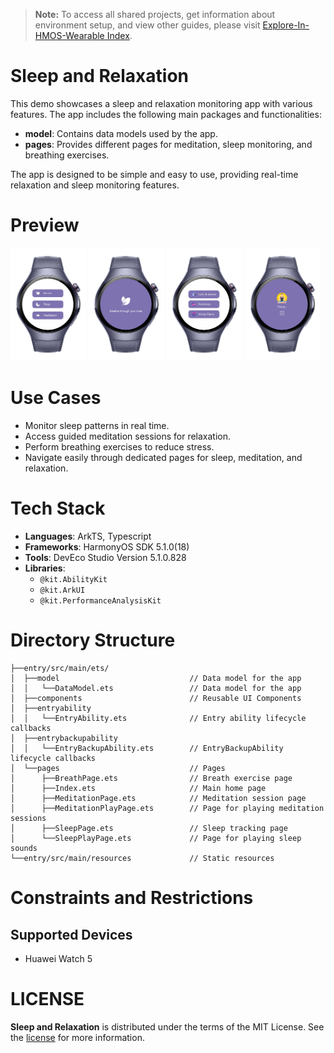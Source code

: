 > **Note:** To access all shared projects, get information about environment setup, and view other guides, please visit [Explore-In-HMOS-Wearable Index](https://github.com/Explore-In-HMOS-Wearable/hmos-index).

# Sleep and Relaxation

This demo showcases a sleep and relaxation monitoring app with various features. The app includes the following main
packages and functionalities:

- **model**: Contains data models used by the app.
- **pages**: Provides different pages for meditation, sleep monitoring, and breathing exercises.

The app is designed to be simple and easy to use, providing real-time relaxation and sleep monitoring features.

# Preview

<div>
  <img src="./screenshots/preview_01.png" width="24%">
  <img src="./screenshots/preview_02.png" width="24%">
  <img src="./screenshots/preview_03.png" width="24%">
  <img src="./screenshots/preview_04.png" width="24%">
</div>

# Use Cases

- Monitor sleep patterns in real time.
- Access guided meditation sessions for relaxation.
- Perform breathing exercises to reduce stress.
- Navigate easily through dedicated pages for sleep, meditation, and relaxation.

# Tech Stack

- **Languages**: ArkTS, Typescript
- **Frameworks**: HarmonyOS SDK 5.1.0(18)
- **Tools**: DevEco Studio Version 5.1.0.828
- **Libraries**:
    - `@kit.AbilityKit`
    - `@kit.ArkUI`
    - `@kit.PerformanceAnalysisKit`

# Directory Structure

```
├──entry/src/main/ets/
│  ├──model                             // Data model for the app
│  │   └──DataModel.ets                 // Data model for the app
│  ├──components                        // Reusable UI Components
│  ├──entryability
│  │   └──EntryAbility.ets              // Entry ability lifecycle callbacks
│  ├──entrybackupability
│  │   └──EntryBackupAbility.ets        // EntryBackupAbility lifecycle callbacks
│  └──pages                             // Pages
│      ├──BreathPage.ets                // Breath exercise page
│      ├──Index.ets                     // Main home page
│      ├──MeditationPage.ets            // Meditation session page
│      ├──MeditationPlayPage.ets        // Page for playing meditation sessions
│      ├──SleepPage.ets                 // Sleep tracking page
│      └──SleepPlayPage.ets             // Page for playing sleep sounds
└──entry/src/main/resources             // Static resources
```

# Constraints and Restrictions

## Supported Devices

- Huawei Watch 5

# LICENSE

**Sleep and Relaxation** is distributed under the terms of the MIT License.
See the [license](/LICENSE) for more information.